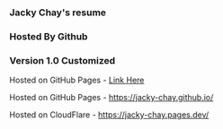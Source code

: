 ### Jacky Chay's resume
### Hosted By Github
### Version 1.0 Customized


Hosted on GitHub Pages - <a href="https://jacky-chay.github.io/" target="_blank">Link Here</a>

Hosted on GitHub Pages - https://jacky-chay.github.io/

Hosted on CloudFlare - https://jacky-chay.pages.dev/